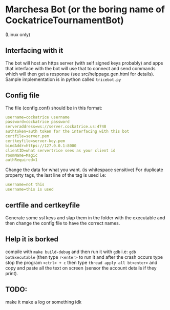 # Marchesa Bot (or the boring name of CockatriceTournamentBot)
(Linux only)

## Interfacing with it 
The bot will host an https server (with self signed keys probably) and apps that
interface with the bot will use that to connect and send commands which will then
get a response (see src/helppage.gen.html for details). Sample implementation is
in python called `tricebot.py`

## Config file
The file (config.conf) should be in this format:

```yaml
username=cockatrice username
password=cockatrice password
serveraddress=ws://server.cockatrice.us:4748
authtoken=auth token for the interfacing with this bot
certfile=server.pem
certkeyfile=server-key.pem
bindAddr=https://127.0.0.1:8000
clientID=what servertrice sees as your client id
roomName=Magic
authRequired=1
```

Change the data for what you want. (is whitespace sensitive)
For duplicate property tags, the last line of the tag is used i.e:

```yaml
username=not this
username=this is used

```

## certfile and certkeyfile
Generate some ssl keys and slap them in the folder with the executable and then
change the config file to have the correct names.

## Help it is borked
compile with `make build-debug` and then run it with `gdb` i.e: `gdb botExecutable` 
(then type `r<enter>` to run it and after the crash occurs type stop the program 
`<ctrl> + c` then type `thread apply all bt<enter>` and copy and paste all the text
on screen (sensor the account details if they print).

## TODO:
make it make a log or something idk
